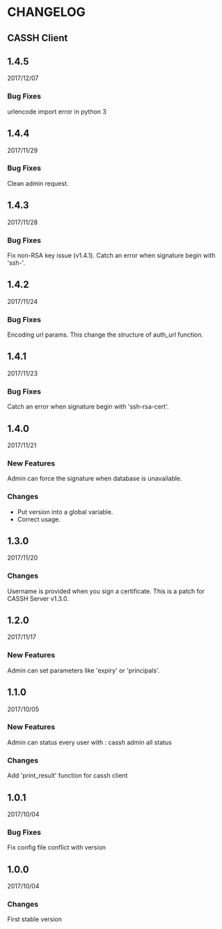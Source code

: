 CHANGELOG
=========

CASSH Client
-----

1.4.5
-----

2017/12/07

### Bug Fixes

urlencode import error in python 3

1.4.4
-----

2017/11/29

### Bug Fixes

Clean admin request.


1.4.3
-----

2017/11/28

### Bug Fixes

Fix non-RSA key issue (v1.4.1). Catch an error when signature begin with 'ssh-'.


1.4.2
-----

2017/11/24

### Bug Fixes

Encoding url params. This change the structure of auth_url function.


1.4.1
-----

2017/11/23

### Bug Fixes

Catch an error when signature begin with 'ssh-rsa-cert'.



1.4.0
-----

2017/11/21

### New Features

Admin can force the signature when database is unavailable.

### Changes

- Put version into a global variable.
- Correct usage.


1.3.0
-----

2017/11/20

### Changes

Username is provided when you sign a certificate. This is a patch for CASSH Server v1.3.0.


1.2.0
-----

2017/11/17

### New Features

Admin can set parameters like 'expiry' or 'principals'.


1.1.0
-----

2017/10/05

### New Features

Admin can status every user with : cassh admin all status

### Changes

Add 'print_result' function for cassh client


1.0.1
-----

2017/10/04

### Bug Fixes

Fix config file conflict with version



1.0.0
-----

2017/10/04

### Changes

First stable version
